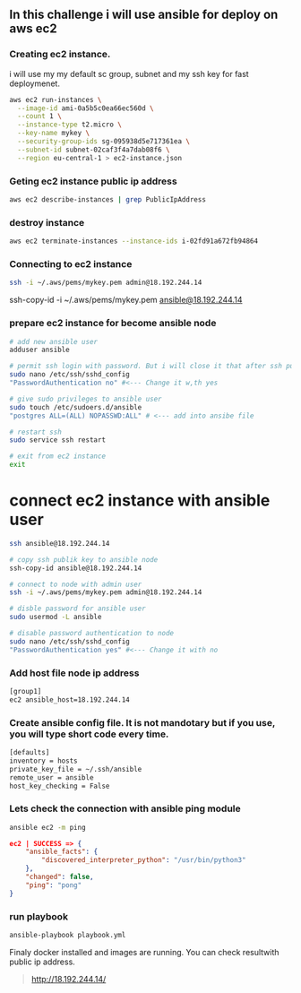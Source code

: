 ## In this challenge i will use ansible for deploy on aws ec2

### Creating ec2 instance. 
i will use my my default sc group, subnet and my ssh key for fast deploymenet. 
```sh
aws ec2 run-instances \
  --image-id ami-0a5b5c0ea66ec560d \
  --count 1 \
  --instance-type t2.micro \
  --key-name mykey \
  --security-group-ids sg-095938d5e717361ea \
  --subnet-id subnet-02caf3f4a7dab08f6 \
  --region eu-central-1 > ec2-instance.json
```

### Geting ec2 instance public ip address
```sh
aws ec2 describe-instances | grep PublicIpAddress
```
### destroy instance
```sh
aws ec2 terminate-instances --instance-ids i-02fd91a672fb94864
```

### Connecting to ec2 instance
```sh
ssh -i ~/.aws/pems/mykey.pem admin@18.192.244.14
```

ssh-copy-id -i ~/.aws/pems/mykey.pem  ansible@18.192.244.14

### prepare ec2 instance for become ansible node
```sh
# add new ansible user
adduser ansible

# permit ssh login with password. But i will close it that after ssh public key copied
sudo nano /etc/ssh/sshd_config
"PasswordAuthentication no" #<--- Change it w,th yes

# give sudo privileges to ansible user
sudo touch /etc/sudoers.d/ansible
"postgres ALL=(ALL) NOPASSWD:ALL" # <--- add into ansibe file

# restart ssh
sudo service ssh restart

# exit from ec2 instance
exit
```

# connect ec2 instance with ansible user
```sh
ssh ansible@18.192.244.14

# copy ssh publik key to ansible node
ssh-copy-id ansible@18.192.244.14
```

```sh
# connect to node with admin user
ssh -i ~/.aws/pems/mykey.pem admin@18.192.244.14

# disble password for ansible user
sudo usermod -L ansible

# disable password authentication to node
sudo nano /etc/ssh/sshd_config
"PasswordAuthentication yes" #<--- Change it with no
```

### Add host file node ip address
```sh
[group1]
ec2 ansible_host=18.192.244.14
```

### Create ansible config file. It is not mandotary but if you use, you will type short code every time.
```sh
[defaults]
inventory = hosts
private_key_file = ~/.ssh/ansible
remote_user = ansible
host_key_checking = False
```

### Lets check the connection with ansible ping module
```sh
ansible ec2 -m ping
```

```json
ec2 | SUCCESS => {
    "ansible_facts": {
        "discovered_interpreter_python": "/usr/bin/python3"
    },
    "changed": false,
    "ping": "pong"
}
```

### run playbook
```sh
ansible-playbook playbook.yml
```

Finaly docker installed and images are running. You can check resultwith public ip address.

> http://18.192.244.14/